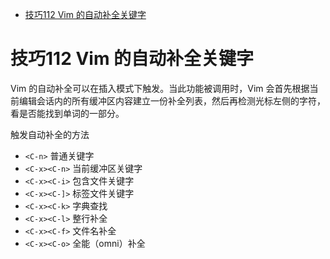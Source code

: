 - [技巧112 Vim 的自动补全关键字](#技巧112-vim-的自动补全关键字)


# 技巧112 Vim 的自动补全关键字

Vim 的自动补全可以在插入模式下触发。当此功能被调用时，Vim 会首先根据当前编辑会话内的所有缓冲区内容建立一份补全列表，然后再检测光标左侧的字符，看是否能找到单词的一部分。

触发自动补全的方法
- `<C-n>` 普通关键字
- `<C-x><C-n>` 当前缓冲区关键字
- `<C-x><C-i>` 包含文件关键字
- `<C-x><C-]>` 标签文件关键字
- `<C-x><C-k>` 字典查找
- `<C-x><C-l>` 整行补全
- `<C-x><C-f>` 文件名补全
- `<C-x><C-o>` 全能（omni）补全
